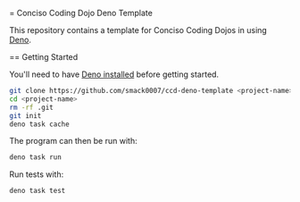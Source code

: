 = Conciso Coding Dojo Deno Template

This repository contains a template for Conciso Coding Dojos in using [Deno](https://deno.land/).

== Getting Started

You'll need to have [Deno installed](https://deno.land/#installation) before getting started.

```bash
git clone https://github.com/smack0007/ccd-deno-template <project-name> --depth 1
cd <project-name>
rm -rf .git
git init
deno task cache
```

The program can then be run with:

```bash
deno task run
```

Run tests with:

```bash
deno task test
```
